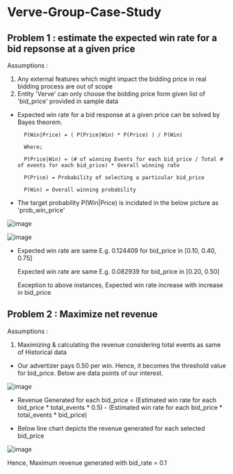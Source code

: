 # Verve-Group-Case-Study


## Problem 1 : estimate the expected win rate for a bid repsonse at a given price

Assumptions :
1) Any external features which might impact the bidding price in real bidding process are out of scope
2) Entity 'Verve' can only choose the bidding price form given list of 'bid_price' provided in sample data

- Expected win rate for a bid response at a given price can be solved by Bayes theorem.
        
        P(Win|Price) = ( P(Price|Win) * P(Price) ) / P(Win)
        
        Where;
        
        P(Price|Win) = (# of winning Events for each bid_price / Total # of events for each bid_price) * Overall winning rate
        
        P(Price) = Probability of selecting a particular bid_price
        
        P(Win) = Overall winning probability
        
-  The target probability P(Win|Price) is incidated in the below picture as 'prob_win_price'

![image](https://user-images.githubusercontent.com/44555748/192387663-96f3dd09-c80b-4a33-80f4-9ee6da8478b0.png)

![image](https://user-images.githubusercontent.com/44555748/192389416-144fb045-745b-4530-ae3d-4acf23cddf3f.png)

- Expected win rate are same E.g. 0.124409 for bid_price in [0.10, 0.40, 0.75]

  Expected win rate are same E.g. 0.082939 for bid_price in [0.20, 0.50]
  
  Exception to above instances, Expected win rate increase with increase in bid_price
  

## Problem 2 : Maximize net revenue

Assumptions :
1) Maximizing & calculating the revenue considering total events as same of Historical data

- Our advertizer pays 0.50 per win. Hence, it becomes the threshold value for bid_price. Below are data points of our interest.

![image](https://user-images.githubusercontent.com/44555748/192392615-264d961d-7897-49f0-8dbb-6bc5750ff423.png)

- Revenue Generated for each bid_price = (Estimated win rate for each bid_price * total_events * 0.5) - (Estimated win rate for each bid_price * total_events * bid_price)

- Below line chart depicts the revenue generated for each selected bid_price

![image](https://user-images.githubusercontent.com/44555748/192393408-e7326b47-998c-4f8a-bfa5-890a25393664.png)

Hence, Maximum revenue generated with bid_rate = 0.1
